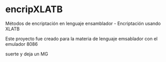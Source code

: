 # encripXLATB
Métodos de encriptación en lenguaje ensamblador - Encriptación usando XLATB 

Este proyecto fue creado para la materia de lenguaje emsablador con el emulador 8086

suerte y deja un MG 
